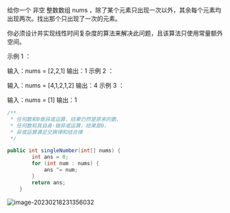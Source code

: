给你一个 非空 整数数组 nums ，除了某个元素只出现一次以外，其余每个元素均出现两次。找出那个只出现了一次的元素。

你必须设计并实现线性时间复杂度的算法来解决此问题，且该算法只使用常量额外空间。

 

示例 1 ：

输入：nums = [2,2,1]
输出：1
示例 2 ：

输入：nums = [4,1,2,1,2]
输出：4
示例 3 ：

输入：nums = [1]
输出：1

```java
/**
 * 任何数和0做异或运算，结果仍然是原来的数，
 * 任何数和其自身·做异或运算，结果是0，
 * 异或运算满足交换律和结合律
 */

public int singleNumber(int[] nums) {
        int ans = 0;
        for (int num : nums) {
            ans ^= num;
        }
        return ans;
    }
```

![image-20230218231356032](C:\Users\WZ\AppData\Roaming\Typora\typora-user-images\image-20230218231356032.png)